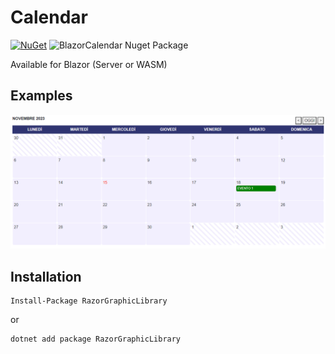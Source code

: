 # Calendar

[![NuGet](https://img.shields.io/nuget/v/RazorGraphicLibrary.svg)](https://www.nuget.org/packages/RazorGraphicLibrary)  ![BlazorCalendar Nuget Package](https://img.shields.io/nuget/dt/RazorGraphicLibrary)

Available for Blazor (Server or WASM)

## Examples

![alt text](https://github.com/Matteo-stefaa/RazorGraphicLibrary/blob/main/Calendar/Images/img1.png?raw=true)

## Installation
```
Install-Package RazorGraphicLibrary
```
or
```
dotnet add package RazorGraphicLibrary
```
